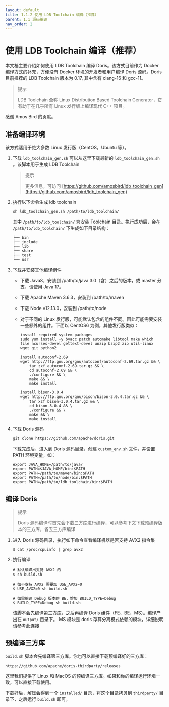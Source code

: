 ```yaml
---
layout: default
title: 1.1.2 使用 LDB Toolchain 编译（推荐）
parent: 1.1 源码编译
nav_order: 2
---
```


# 使用 LDB Toolchain 编译（推荐）
本文档主要介绍如何使用 LDB Toolchain 编译 Doris。该方式目前作为 Docker 编译方式的补充，方便没有 Docker 环境的开发者和用户编译 Doris 源码。Doris 目前推荐的 LDB Toolchain 版本为 0.17, 其中含有 clang-16 和 gcc-11。

> 提示
> 
> LDB Toolchain 全称 Linux Distribution Based Toolchain Generator，它有助于在几乎所有 Linux 发行版上编译现代 C++ 项目。

感谢 Amos Bird 的贡献。

## 准备编译环境
该方式适用于绝大多数 Linux 发行版（CentOS，Ubuntu 等）。
1. 下载 `ldb_toolchain_gen.sh` 
    可以从这里下载最新的 `ldb_toolchain_gen.sh` 。该脚本用于生成 LDB Toolchain

    > 提示
    > 
    > 更多信息，可访问 [https://github.com/amosbird/ldb_toolchain_gen](https://github.com/amosbird/ldb_toolchain_gen)
2. 执行以下命令生成 ldb toolchain

    ```shell
    sh ldb_toolchain_gen.sh /path/to/ldb_toolchain/
    ```

    其中 `/path/to/ldb_toolchain/` 为安装 Toolchain 目录。执行成功后，会在 `/path/to/ldb_toolchain/` 下生成如下目录结构：

    ```shell
    ├── bin
    ├── include
    ├── lib
    ├── share
    ├── test
    └── usr
    ```
3. 下载并安装其他编译组件
    * 下载 Java8，安装到 /path/to/java
        3.0（含）之后的版本，或 master 分支，请使用 Java 17。
    * 下载 Apache Maven 3.6.3，安装到 /path/to/maven
    * 下载 Node v12.13.0，安装到 /path/to/node
    * 对于不同的 Linux 发行版，可能默认包含的组件不同。因此可能需要安装一些额外的组件。下面以 CentOS6 为例，其他发行版类似：

        ```shell
        install required system packages
        sudo yum install -y byacc patch automake libtool make which file ncurses-devel gettext-devel unzip bzip2 zip util-linux wget git python2

        install autoconf-2.69
        wget http://ftp.gnu.org/gnu/autoconf/autoconf-2.69.tar.gz && \
            tar zxf autoconf-2.69.tar.gz && \
            cd autoconf-2.69 && \
            ./configure && \
            make && \
            make install

        install bison-3.0.4
        wget http://ftp.gnu.org/gnu/bison/bison-3.0.4.tar.gz && \
            tar xzf bison-3.0.4.tar.gz && \
            cd bison-3.0.4 && \
            ./configure && \
            make && \
            make install
        ```
4. 下载 Doris 源码

    ```shell
    git clone https://github.com/apache/doris.git
    ```

    下载完成后，进入到 Doris 源码目录，创建 `custom_env.sh` 文件，并设置 PATH 环境变量，如：

    ```shell
    export JAVA_HOME=/path/to/java/
    export PATH=$JAVA_HOME/bin:$PATH
    export PATH=/path/to/maven/bin:$PATH
    export PATH=/path/to/node/bin:$PATH
    export PATH=/path/to/ldb_toolchain/bin:$PATH
    ```

## 编译 Doris
> 提示
> 
> Doris 源码编译时首先会下载三方库进行编译，可以参考下文下载预编译版本的三方库，省去三方库编译

1. 进入 Doris 源码目录，执行如下命令查看编译机器是否支持 AVX2 指令集

    ```shell
    $ cat /proc/cpuinfo | grep avx2
    ```
2. 执行编译

    ```shell
    # 默认编译出支持 AVX2 的
    $ sh build.sh

    # 如不支持 AVX2 需要加 USE_AVX2=0
    $ USE_AVX2=0 sh build.sh

    # 如需编译 Debug 版本的 BE，增加 BUILD_TYPE=Debug
    $ BUILD_TYPE=Debug sh build.sh
    ```

    该脚本会先编译第三方库，之后再编译 Doris 组件（FE、BE、MS）。编译产出在 `output/` 目录下。 MS 模块是 doris 存算分离模式依赖的模块，详细说明请参考此连接

## 预编译三方库
`build.sh` 脚本会先编译第三方库。你也可以直接下载预编译好的三方库：

```shell
https://github.com/apache/doris-thirdparty/releases
```

这里我们提供了 Linux 和 MacOS 的预编译三方库。如果和你的编译运行环境一致，可以直接下载使用。

下载好后，解压会得到一个 `installed/` 目录，将这个目录拷贝到 `thirdparty/` 目录下，之后运行 `build.sh` 即可。